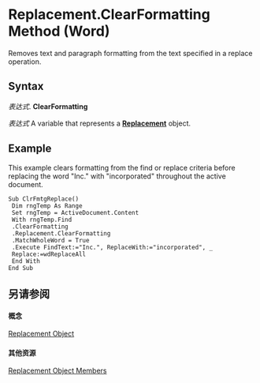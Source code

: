 
# Replacement.ClearFormatting Method (Word)

Removes text and paragraph formatting from the text specified in a replace operation.


## Syntax

 _表达式_. **ClearFormatting**

 _表达式_ A variable that represents a **[Replacement](5d9615e4-f6ef-af5f-6e45-c382a88395c9.md)** object.


## Example

This example clears formatting from the find or replace criteria before replacing the word "Inc." with "incorporated" throughout the active document.


```
Sub ClrFmtgReplace() 
 Dim rngTemp As Range 
 Set rngTemp = ActiveDocument.Content 
 With rngTemp.Find 
 .ClearFormatting 
 .Replacement.ClearFormatting 
 .MatchWholeWord = True 
 .Execute FindText:="Inc.", ReplaceWith:="incorporated", _ 
 Replace:=wdReplaceAll 
 End With 
End Sub
```


## 另请参阅


#### 概念


[Replacement Object](5d9615e4-f6ef-af5f-6e45-c382a88395c9.md)
#### 其他资源


[Replacement Object Members](http://msdn.microsoft.com/library/013ead94-f79c-fc4f-164b-49b2a88b3e88%28Office.15%29.aspx)